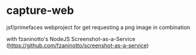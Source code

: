 capture-web
===========

jsf/primefaces webproject for get requesting a png image in combination 

with fzaninotto's NodeJS Screenshot-as-a-Service (https://github.com/fzaninotto/screenshot-as-a-service)


